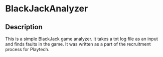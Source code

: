 # BlackJackAnalyzer

## Description

This is a simple BlackJack game analyzer. It takes a txt log file as an input and finds faults in the game.
It was written as a part of the recruitment process for Playtech.
